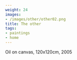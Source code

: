 ```yaml
---
weight: 24
images:
- /images/other/other02.png
title: The other
tags:
- paintings
- home
---
```

Oil on canvas, 120x120cm, 2005

